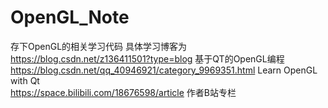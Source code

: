 # OpenGL_Note
存下OpenGL的相关学习代码 具体学习博客为  
https://blog.csdn.net/z136411501?type=blog 基于QT的OpenGL编程  
https://blog.csdn.net/qq_40946921/category_9969351.html Learn OpenGL with Qt  
https://space.bilibili.com/18676598/article 作者B站专栏  

